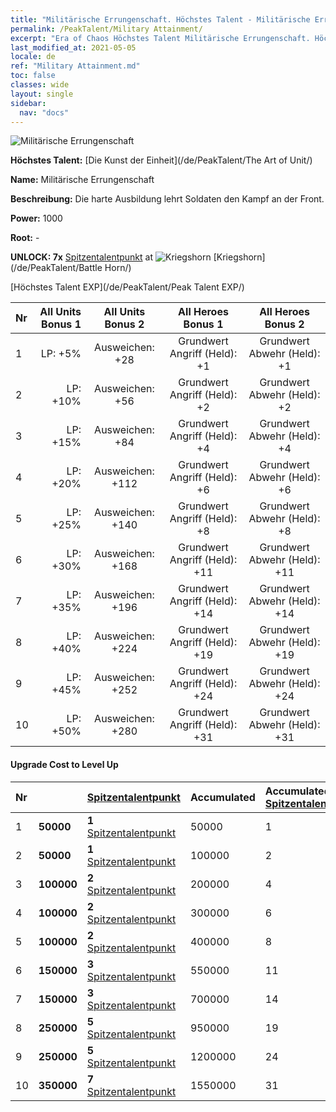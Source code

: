 ```yaml
---
title: "Militärische Errungenschaft. Höchstes Talent - Militärische Errungenschaft"
permalink: /PeakTalent/Military Attainment/
excerpt: "Era of Chaos Höchstes Talent Militärische Errungenschaft. Höchstes Talent Militärische Errungenschaft. Militärische Errungenschaft"
last_modified_at: 2021-05-05
locale: de
ref: "Military Attainment.md"
toc: false
classes: wide
layout: single
sidebar:
  nav: "docs"
---
```


  ![Militärische Errungenschaft](/images/pt/talent_2006.png)

  **Höchstes Talent:** [Die Kunst der Einheit](/de/PeakTalent/The Art of Unit/)

  **Name:** Militärische Errungenschaft

  **Beschreibung:** Die harte Ausbildung lehrt Soldaten den Kampf an der Front.

  **Power:** 1000

  **Root:** -

  **UNLOCK: 7x** [Spitzentalentpunkt](/ItemsDE/con_934/) at ![Kriegshorn](/images/pt/talent_2004.png) [Kriegshorn](/de/PeakTalent/Battle Horn/)

  [Höchstes Talent EXP](/de/PeakTalent/Peak Talent EXP/)

  | Nr | All Units Bonus 1 | All Units Bonus 2 | All Heroes Bonus 1 | All Heroes Bonus 2 |
  |:---|--------------:|:-------------:|:-------------:|:-------------:|
  | 1 | LP: +5% | Ausweichen: +28 | Grundwert Angriff (Held): +1 | Grundwert Abwehr (Held): +1 |
  | 2 | LP: +10% | Ausweichen: +56 | Grundwert Angriff (Held): +2 | Grundwert Abwehr (Held): +2 |
  | 3 | LP: +15% | Ausweichen: +84 | Grundwert Angriff (Held): +4 | Grundwert Abwehr (Held): +4 |
  | 4 | LP: +20% | Ausweichen: +112 | Grundwert Angriff (Held): +6 | Grundwert Abwehr (Held): +6 |
  | 5 | LP: +25% | Ausweichen: +140 | Grundwert Angriff (Held): +8 | Grundwert Abwehr (Held): +8 |
  | 6 | LP: +30% | Ausweichen: +168 | Grundwert Angriff (Held): +11 | Grundwert Abwehr (Held): +11 |
  | 7 | LP: +35% | Ausweichen: +196 | Grundwert Angriff (Held): +14 | Grundwert Abwehr (Held): +14 |
  | 8 | LP: +40% | Ausweichen: +224 | Grundwert Angriff (Held): +19 | Grundwert Abwehr (Held): +19 |
  | 9 | LP: +45% | Ausweichen: +252 | Grundwert Angriff (Held): +24 | Grundwert Abwehr (Held): +24 |
  | 10 | LP: +50% | Ausweichen: +280 | Grundwert Angriff (Held): +31 | Grundwert Abwehr (Held): +31 |


#### Upgrade Cost to Level Up

  | Nr | <i class="fas fa-coins"/> | [Spitzentalentpunkt](/ItemsDE/con_934/) | Accumulated <i class="fas fa-coins"/> | Accumulated [Spitzentalentpunkt](/ItemsDE/con_934/) |
  |:---|:--------------|:-------------|:-------------|:-------------|
  | 1 | **50000** | **1** [Spitzentalentpunkt](/ItemsDE/con_934/) | 50000 | 1 |
  | 2 | **50000** | **1** [Spitzentalentpunkt](/ItemsDE/con_934/) | 100000 | 2 |
  | 3 | **100000** | **2** [Spitzentalentpunkt](/ItemsDE/con_934/) | 200000 | 4 |
  | 4 | **100000** | **2** [Spitzentalentpunkt](/ItemsDE/con_934/) | 300000 | 6 |
  | 5 | **100000** | **2** [Spitzentalentpunkt](/ItemsDE/con_934/) | 400000 | 8 |
  | 6 | **150000** | **3** [Spitzentalentpunkt](/ItemsDE/con_934/) | 550000 | 11 |
  | 7 | **150000** | **3** [Spitzentalentpunkt](/ItemsDE/con_934/) | 700000 | 14 |
  | 8 | **250000** | **5** [Spitzentalentpunkt](/ItemsDE/con_934/) | 950000 | 19 |
  | 9 | **250000** | **5** [Spitzentalentpunkt](/ItemsDE/con_934/) | 1200000 | 24 |
  | 10 | **350000** | **7** [Spitzentalentpunkt](/ItemsDE/con_934/) | 1550000 | 31 |
